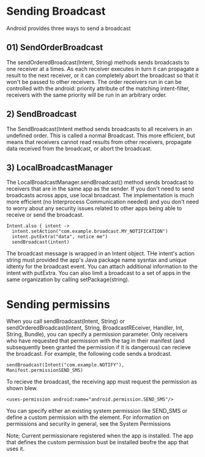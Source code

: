 # Sending Broadcast
Android provides three ways to send a broadcast

## 01) SendOrderBroadcast
The sendOrderedBroadcast(Intent, String) methods sends broadcasts to one receiver at a times. As each receiver executes in turn it can propagate a result to the next receiver, or it can completely abort the broadcast so that it won't be passed to other receivers. The order receivers run in can be controlled with the android: priority attribute of the matching intent-filter, receivers with the same priority will be run in an arbitrary order. 

## 2) SendBroadcast
The SendBroadcast(Intent method sends broadcasts to all receivers in an undefined order. This is called a normal Broadcast. This more efficient, but means that receivers cannot read results from other receivers, propagate data received from the broadcast, or abort the broadcast. 

## 3) LocalBroadcastManager
The LocalBroadcastManager.sendBroadcast() method sends broadcast to receivers that are in the same app as the sender. If you don't need to send broadcasts across apps, use local broadcast. The implementation is much more efficient (no Interprocess Communication needed) and you don't  need to worry about any security issues related to other apps being able to receive or send the broadcast. 

```
Intent.also { intent -> 
  intent.setAction("com.example.broadcast.MY_NOTIFICATION")
  intent.putExtra("data", notice me")
  sendBroadcast(intent)
```
The broadcast message is wrapped in an Intent object. THe intent's action string must provided the app's Java package name sysntax and unique idtenty for the broadcast event. You can attach additional information to the intent with putExtra. You can also limit a broadcast to a set of apps in the same organization by calling setPackage(string).


# Sending permissins
When you call sendBroadcast(Intent, String) or sendOrderedBroadcast(Intent, String, BroadcastREceiver, Handler, Int, String, Bundle), you can specify a permission parameter. Only receivers who have requested that permission with the tag in their manifest (and subsequently been granted the permission if it is dangerous) can recieve the broadcast. For example, the following code sends a brodcast. 
```
sendBroadcast(Intent("com.example.NOTIFY"), Manifest.permissionSEND_SMS)
```

To recieve the broadcast, the receiving app must request the permission as shown blew.
```
<uses-permission android:name="android.permission.SEND_SMS"/>
```

You can specify either an existing system permission like SEND_SMS or define a custom permission with the element. For information on permissions and security in general, see the System Permissions

Note; Current permissionare registered when the app is installed. The app that defines the custom permission bust be installed beofre the app that uses it. 


